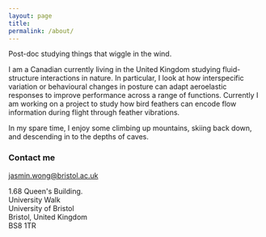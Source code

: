 ```yaml
---
layout: page
title: 
permalink: /about/
---
```


Post-doc studying things that wiggle in the wind. 

I am a Canadian currently living in the United Kingdom studying fluid-structure interactions in nature. In particular, I look at how interspecific variation or behavioural changes in posture can adapt aeroelastic responses to improve performance across a range of functions. Currently I am working on a project to study how bird feathers can encode flow information during flight through feather vibrations. 

In my spare time, I enjoy some climbing up mountains, skiing back down, and descending in to the depths of caves. 

### Contact me

[jasmin.wong@bristol.ac.uk](mailto:jasmin.wong@bristol.ac.uk)

1.68 Queen's Building.<br/>
University Walk<br/>
University of Bristol<br/>
Bristol, United Kingdom<br/>
BS8 1TR
